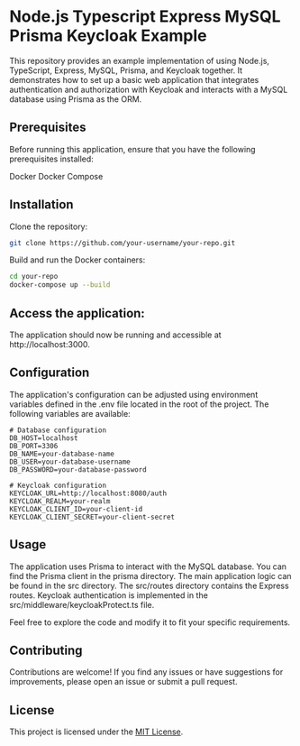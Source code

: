 # Node.js Typescript Express MySQL Prisma Keycloak Example

This repository provides an example implementation of using Node.js, TypeScript, Express, MySQL, Prisma, and Keycloak together. It demonstrates how to set up a basic web application that integrates authentication and authorization with Keycloak and interacts with a MySQL database using Prisma as the ORM.

## Prerequisites
Before running this application, ensure that you have the following prerequisites installed:

Docker 
Docker Compose 

## Installation
Clone the repository:

```bash
git clone https://github.com/your-username/your-repo.git
```
Build and run the Docker containers:

```bash
cd your-repo
docker-compose up --build
```

## Access the application:

The application should now be running and accessible at http://localhost:3000.

## Configuration
The application's configuration can be adjusted using environment variables defined in the .env file located in the root of the project. The following variables are available:

```environment
# Database configuration
DB_HOST=localhost
DB_PORT=3306
DB_NAME=your-database-name
DB_USER=your-database-username
DB_PASSWORD=your-database-password

# Keycloak configuration
KEYCLOAK_URL=http://localhost:8080/auth
KEYCLOAK_REALM=your-realm
KEYCLOAK_CLIENT_ID=your-client-id
KEYCLOAK_CLIENT_SECRET=your-client-secret
```

## Usage

The application uses Prisma to interact with the MySQL database. You can find the Prisma client in the prisma directory.
The main application logic can be found in the src directory.
The src/routes directory contains the Express routes.
Keycloak authentication is implemented in the src/middleware/keycloakProtect.ts file.

Feel free to explore the code and modify it to fit your specific requirements.

## Contributing
Contributions are welcome! If you find any issues or have suggestions for improvements, please open an issue or submit a pull request.

## License
This project is licensed under the [MIT License](https://opensource.org/license/mit/).
